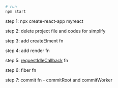 ```bash
# run
npm start
```

step 1: npx create-react-app myreact

step 2: delete project file and codes for simplify

step 3: add createElment fn

step 4: add render fn

step 5: [requestIdleCallback](https://developer.mozilla.org/zh-CN/docs/Web/API/Window/requestIdleCallback) fn

step 6: fiber fn

step 7: commit fn - commitRoot and commitWorker